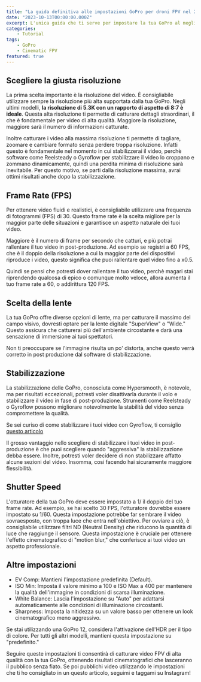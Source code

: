 ```yaml
---
title: "La guida definitiva alle impostazioni GoPro per droni FPV nel 2023"
date: "2023-10-13T00:00:00.000Z"
excerpt: L'unica guida che ti serve per impostare la tua GoPro al meglio e ottenere i migliori risultati possibili nei video FPV.
categories: 
    - Tutorial
tags: 
    - GoPro
    - Cinematic FPV
featured: true
---
```


## Scegliere la giusta risoluzione
La prima scelta importante è la risoluzione del video. È consigliabile utilizzare sempre la risoluzione più alta supportata dalla tua GoPro. Negli ultimi modelli, **la risoluzione di 5.3K con un rapporto di aspetto di 8:7 è ideale**. Questa alta risoluzione ti permette di catturare dettagli straordinari, il che è fondamentale per video di alta qualità. Maggiore la risoluzione, maggiore sarà il numero di informazioni catturate. 

Inoltre catturare i video alla massima risoluzione ti permette di tagliare, zoomare e cambiare formato senza perdere troppa risoluzione. Infatti questo è fondamentale nel momento in cui stabilizzerai il video, perchè software come Reelsteady o Gyroflow per stabilizzare il video lo croppano e zommano dinamicamente, quindi una perdita minima di risoluzione sarà inevitabile. Per questo motivo, se parti dalla risoluzione massima, avrai ottimi risultati anche dopo la stabilizzazione.

## Frame Rate (FPS)
Per ottenere video fluidi e realistici, è consigliabile utilizzare una frequenza di fotogrammi (FPS) di 30. Questo frame rate è la scelta migliore per la maggior parte delle situazioni e garantisce un aspetto naturale dei tuoi video.

Maggiore è il numero di frame per secondo che catturi, e più potrai rallentare il tuo video in post-produzione. Ad esempio se registri a 60 FPS, che è il doppio della risoluzione a cui la maggior parte dei dispositivi riproduce i video, questo significa che puoi rallentare quel video fino a x0.5.

Quindi se pensi che potresti dover rallentare il tuo video, perchè magari stai riprendendo qualcosa di epico o comunque molto veloce, allora aumenta il tuo frame rate a 60, o addirittura 120 FPS.

## Scelta della lente
La tua GoPro offre diverse opzioni di lente, ma per catturare il massimo del campo visivo, dovresti optare per la lente digitale "SuperView" o "Wide." Questo assicura che catturerai più dell'ambiente circostante e darà una sensazione di immersione ai tuoi spettatori.

Non ti preoccupare se l'immagine risulta un po' distorta, anche questo verrà corretto in post produzione dal software di stabilizzazione.

## Stabilizzazione
La stabilizzazione delle GoPro, conosciuta come Hypersmooth, è notevole, ma per risultati eccezionali, potresti voler disattivarla durante il volo e stabilizzare il video in fase di post-produzione. Strumenti come Reelsteady o Gyroflow possono migliorare notevolmente la stabilità del video senza compromettere la qualità.

Se sei curiso di come stabilizzare i tuoi video con Gyroflow, ti consiglio [questo articolo](https://lucafpv.com/come-usare-gyroflow-per-stabilizzare-video-fpv)

Il grosso vantaggio nello scegliere di stabilizzare i tuoi video in post-produzione è che puoi scegliere quando "aggressiva" la stabilizzazione debba essere. Inoltre, potresti voler decidere di non stabilizzare affatto alcune sezioni del video. Insomma, cosi facendo hai sicuramente maggiore flessibilità.

## Shutter Speed
L'otturatore della tua GoPro deve essere impostato a 1/ il doppio del tuo frame rate. Ad esempio, se hai scelto 30 FPS, l'otturatore dovrebbe essere impostato su 1/60. Questa impostazione potrebbe far sembrare il video sovraesposto, con troppa luce che entra nell'obiettivo. Per ovviare a ciò, è consigliabile utilizzare filtri ND (Neutral Density) che riducono la quantità di luce che raggiunge il sensore. Questa impostazione è cruciale per ottenere l'effetto cinematografico di "motion blur," che conferisce ai tuoi video un aspetto professionale.

## Altre impostazioni
- EV Comp: Mantieni l'impostazione predefinita (Default).
- ISO Min: Imposta il valore minimo a 100 e ISO Max a 400 per mantenere la qualità dell'immagine in condizioni di scarsa illuminazione.
- White Balance: Lascia l'impostazione su "Auto" per adattarsi automaticamente alle condizioni di illuminazione circostanti.
- Sharpness: Imposta la nitidezza su un valore basso per ottenere un look cinematografico meno aggressivo.

Se stai utilizzando una GoPro 12, considera l'attivazione dell'HDR per il tipo di colore. Per tutti gli altri modelli, mantieni questa impostazione su "predefinito."

Seguire queste impostazioni ti consentirà di catturare video FPV di alta qualità con la tua GoPro, ottenendo risultati cinematografici che lasceranno il pubblico senza fiato. Se poi pubblichi video utilizzando le impostazioni che ti ho consigliato in un questo articolo, seguimi e taggami su Instagram!